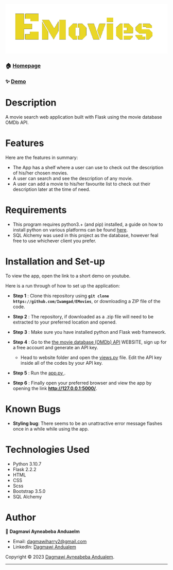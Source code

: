 <link rel="stylesheet" type="text/css" href="//fonts.googleapis.com/css?family=Black+Ops+One" />



<!-- ***![Alt text](/website/static/Images/EmoviesLogoFinal.png "EMovies")*** -->
<div align="center">
    <img src="/website/static/Images/EmoviesLogoFinal.png">
</div>


### 🏠 [Homepage](https://github.com/Iwamgad/EMovies)

### ✨ [Demo](https://www.youtube.com/watch?v=rsevrYIOlr4)


# Description </ins>
A movie search web application built with Flask using the movie database OMDb API.

# Features
Here are the features in summary:

* The App has a shelf where a user can use to check out the description of his/her chosen movies.
* A user can search and see the description of any movie.
* A user can add a movie to his/her favourite list to check out their description later at the time of need.

# Requirements
* This program requires python3.+ (and pip) installed, a guide on how to install python on various platforms can be found [here](https://www.python.org/).
* SQL Alchemy was used in this project as the database, however feal free to use whichever client you prefer.

# Installation and Set-up
To view the app, open the link to a short demo on youtube.

Here is a run through of how to set up the application:
* **Step 1** : Clone this repository using **`git clone https://github.com/Iwamgad/EMovies`**, or downloading a ZIP file of the code.
* **Step 2** : The repository, if downloaded as a .zip file will need to be extracted to your preferred location and opened.
* **Step 3** : Make sure you have installed python and Flask web framework.
* **Step 4** : Go to the [the movie database (OMDb) API](https://www.omdbapi.com/) WEBSITE, sign up for a free account and generate an API key. 
    * Head to website folder and open the <ins>views.py</ins> file. Edit the API key inside all of the codes by your API key.

* **Step 5** : Run the <ins> app.py </ins>.

* **Step 6** : Finally open your preferred browser and view the app by opening the link **http://127.0.0.1:5000/**.

# Known Bugs
* **Styling bug**: There seems to be an unattractive error message flashes once in a while while using the app.

# Technologies Used
* Python 3.10.7
* Flask 2.2.2
* HTML  
* CSS
* Scss
* Bootstrap 3.5.0
* SQL Alchemy 

# Author

👤 **Dagmawi Ayneabeba Anduaelm**

* Email: dagmawiharry2@gmail.com
* LinkedIn: [Dagmawi Andualem](https://www.linkedin.com/in/dagmawi-andualem-a03515240/)


Copyright © 2023 [Dagmawi Ayneabeba Andualem](https://github.com/Iwamgad).<br />


***